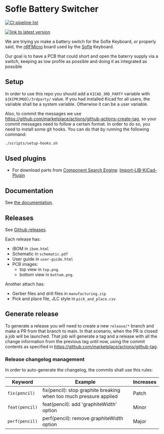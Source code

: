 
# Sofle Battery Switcher

[![CI pipeline list](https://github.com/Supermanuu/BatterySwitcher/actions/workflows/release.yml/badge.svg?branch=main)](https://github.com/Supermanuu/BatterySwitcher/actions/workflows/release.yml)

[![link to latest version](https://img.shields.io/badge/version-latest-blue)](https://github.com/Supermanuu/BatterySwitcher/releases/latest)

We are triying yo make a battery switch for the Sofle Keyboard, or properly said, the [nRFMicro](https://github.com/joric/nrfmicro/tree/1.4) board used by the [Sofle](https://github.com/josefadamcik/SofleKeyboard) Keyboard.

Our goal is to have a PCB that could short and open the baterry supply via a switch, keeping as low profile as possible and doing it as integrated as possible

## Setup

In order to use this repo you should add a `KICAD_3RD_PARTY` variable with `${KIPRJMOD}/3rdparty/` value. If you had installed Kicad for all users, the variable shall be a system variable. Otherwise it can be a user variable.

Also, to commit the messages we use <https://github.com/marketplace/actions/github-actions-create-tag>, so your commit messages need to follow a certain format. In order to do so, you need to install some git hooks. You can do that by running the following command:

```bash
./scripts/setup-hooks.sh
```

## Used plugins

* For download parts from [Component Search Engine](https://componentsearchengine.com/): [Import-LIB-KiCad-Plugin](https://github.com/Steffen-W/Import-LIB-KiCad-Plugin)

## Documentation

See [the documentation](doc/user-guide.md).

## Releases

See [Github releases](https://github.com/Supermanuu/BatterySwitcher/releases).

Each release has:

* iBOM in `ibom.html`
* Schematic in `schematic.pdf`
* User guide in `user-guide.html`
* PCB images:
  * top view in `top.png`.
  * bottom view in `bottom.png`.

Another attach has:

* Gerber files and drill files in `manufacturing.zip`
* Pick and place file, JLC style in `pick_and_place.csv`

## Generate release

To generate a release you will need to create a new `release/*` branch and make a PR from that branch to main. In that scenario, when the PR is closed a job will be launched. That job will generate a tag and a release with all the change information from the previous tag until now, using the commit contents as specified in <https://github.com/marketplace/actions/github-tag>.

### Release changelog management

In order to auto-generate the changelog, the commits shall use this rules:

| Keyword        | Example                                                            | Increases |
|----------------|--------------------------------------------------------------------|-----------|
| `fix(pencil)`  | fix(pencil): stop graphite breaking when too much pressure applied | Patch     |
| `feat(pencil)` | feat(pencil): add 'graphiteWidth' option                           | Minor     |
| `perf(pencil)` | perf(pencil): remove graphiteWidth option                          | Major     |

